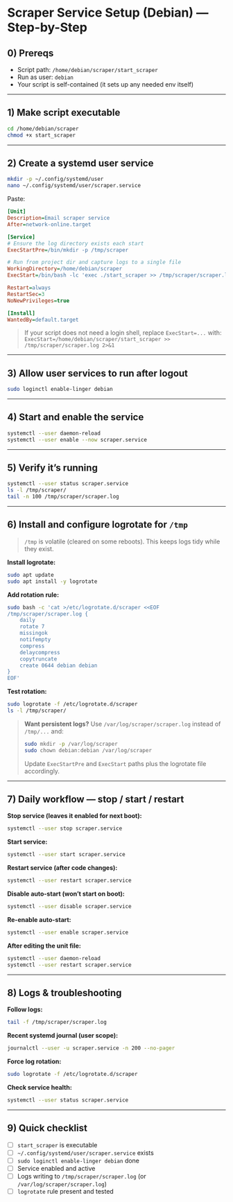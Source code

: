 # Scraper Service Setup (Debian) — Step-by-Step

## 0) Prereqs
- Script path: `/home/debian/scraper/start_scraper`
- Run as user: `debian`
- Your script is self-contained (it sets up any needed env itself)

---

## 1) Make script executable
```bash
cd /home/debian/scraper
chmod +x start_scraper
```

---

## 2) Create a **systemd user** service
```bash
mkdir -p ~/.config/systemd/user
nano ~/.config/systemd/user/scraper.service
```

Paste:
```ini
[Unit]
Description=Email scraper service
After=network-online.target

[Service]
# Ensure the log directory exists each start
ExecStartPre=/bin/mkdir -p /tmp/scraper

# Run from project dir and capture logs to a single file
WorkingDirectory=/home/debian/scraper
ExecStart=/bin/bash -lc 'exec ./start_scraper >> /tmp/scraper/scraper.log 2>&1'

Restart=always
RestartSec=3
NoNewPrivileges=true

[Install]
WantedBy=default.target
```

> If your script does not need a login shell, replace `ExecStart=...` with:
> `ExecStart=/home/debian/scraper/start_scraper >> /tmp/scraper/scraper.log 2>&1`

---

## 3) Allow user services to run after logout
```bash
sudo loginctl enable-linger debian
```

---

## 4) Start and enable the service
```bash
systemctl --user daemon-reload
systemctl --user enable --now scraper.service
```

---

## 5) Verify it’s running
```bash
systemctl --user status scraper.service
ls -l /tmp/scraper/
tail -n 100 /tmp/scraper/scraper.log
```

---

## 6) Install and configure logrotate for `/tmp`
> `/tmp` is volatile (cleared on some reboots). This keeps logs tidy while they exist.

**Install logrotate:**
```bash
sudo apt update
sudo apt install -y logrotate
```

**Add rotation rule:**
```bash
sudo bash -c 'cat >/etc/logrotate.d/scraper <<EOF
/tmp/scraper/scraper.log {
    daily
    rotate 7
    missingok
    notifempty
    compress
    delaycompress
    copytruncate
    create 0644 debian debian
}
EOF'
```

**Test rotation:**
```bash
sudo logrotate -f /etc/logrotate.d/scraper
ls -l /tmp/scraper/
```

> **Want persistent logs?** Use `/var/log/scraper/scraper.log` instead of `/tmp/...` and:
> ```bash
> sudo mkdir -p /var/log/scraper
> sudo chown debian:debian /var/log/scraper
> ```
> Update `ExecStartPre` and `ExecStart` paths plus the logrotate file accordingly.

---

## 7) Daily workflow — stop / start / restart

**Stop service (leaves it enabled for next boot):**
```bash
systemctl --user stop scraper.service
```

**Start service:**
```bash
systemctl --user start scraper.service
```

**Restart service (after code changes):**
```bash
systemctl --user restart scraper.service
```

**Disable auto-start (won’t start on boot):**
```bash
systemctl --user disable scraper.service
```

**Re-enable auto-start:**
```bash
systemctl --user enable scraper.service
```

**After editing the unit file:**
```bash
systemctl --user daemon-reload
systemctl --user restart scraper.service
```

---

## 8) Logs & troubleshooting

**Follow logs:**
```bash
tail -f /tmp/scraper/scraper.log
```

**Recent systemd journal (user scope):**
```bash
journalctl --user -u scraper.service -n 200 --no-pager
```

**Force log rotation:**
```bash
sudo logrotate -f /etc/logrotate.d/scraper
```

**Check service health:**
```bash
systemctl --user status scraper.service
```

---

## 9) Quick checklist
- [ ] `start_scraper` is executable  
- [ ] `~/.config/systemd/user/scraper.service` exists  
- [ ] `sudo loginctl enable-linger debian` done  
- [ ] Service enabled and active  
- [ ] Logs writing to `/tmp/scraper/scraper.log` (or `/var/log/scraper/scraper.log`)  
- [ ] `logrotate` rule present and tested
